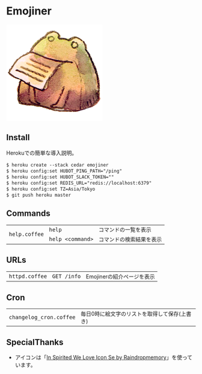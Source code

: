# Emojiner

![icon.png](https://raw.githubusercontent.com/hico-horiuchi/emojiner/master/data/icon.png)

## Install

Herokuでの簡単な導入説明。

    $ heroku create --stack cedar emojiner
    $ heroku config:set HUBOT_PING_PATH="/ping"
    $ heroku config:set HUBOT_SLACK_TOKEN=""
    $ heroku config:set REDIS_URL="redis://localhost:6379"
    $ heroku config:set TZ=Asia/Tokyo
    $ git push heroku master

## Commands

<table>
  <tbody>
    <tr>
      <td rowspan="2"><tt>help.coffee</tt></td>
      <td><tt>help</tt></td>
      <td>コマンドの一覧を表示</td>
    </tr>
    <tr>
      <td><tt>help &lt;command&gt;</tt></td>
      <td>コマンドの検索結果を表示</td>
    </tr>
  </tbody>
</table>

## URLs

<table>
  <tbody>
    <tr>
      <td><tt>httpd.coffee</tt></td>
      <td><tt>GET /info</tt></td>
      <td>Emojinerの紹介ページを表示</td>
    </tr>
  </tbody>
</table>

## Cron

<table>
  <tbody>
    <tr>
      <td><tt>changelog_cron.coffee</tt></td>
      <td>毎日0時に絵文字のリストを取得して保存(上書き)</td>
    </tr>
  </tbody>
</table>

## SpecialThanks

  - アイコンは「[In Spirited We Love Icon Se by Raindropmemory](http://raindropmemory.deviantart.com/art/In-Spirited-We-Love-Icon-Set-Repost-304014435)」を使っています。

